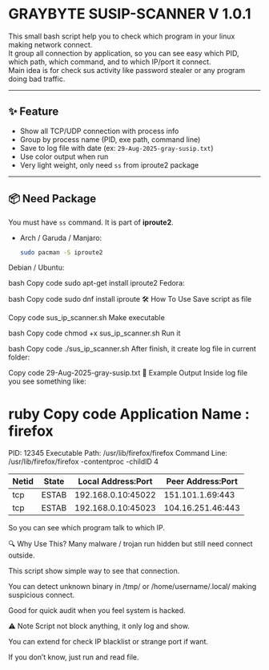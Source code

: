 # GRAYBYTE SUSIP-SCANNER V 1.0.1

This small bash script help you to check which program in your linux making network connect.  
It group all connection by application, so you can see easy which PID, which path, which command, and to which IP/port it connect.  
Main idea is for check sus activity like password stealer or any program doing bad traffic.

---

## ✨ Feature

- Show all TCP/UDP connection with process info  
- Group by process name (PID, exe path, command line)  
- Save to log file with date (ex: `29-Aug-2025-gray-susip.txt`)  
- Use color output when run  
- Very light weight, only need `ss` from iproute2 package  

---

## 📦 Need Package

You must have `ss` command. It is part of **iproute2**.

- Arch / Garuda / Manjaro:
  ```bash
  sudo pacman -S iproute2
Debian / Ubuntu:

bash
Copy code
sudo apt-get install iproute2
Fedora:

bash
Copy code
sudo dnf install iproute
🛠️ How To Use
Save script as file

Copy code
sus_ip_scanner.sh
Make executable

bash
Copy code
chmod +x sus_ip_scanner.sh
Run it

bash
Copy code
./sus_ip_scanner.sh
After finish, it create log file in current folder:

Copy code
29-Aug-2025-gray-susip.txt
📑 Example Output
Inside log file you see something like:

ruby
Copy code
Application Name : firefox
=====================================================================
PID: 12345
Executable Path: /usr/lib/firefox/firefox
Command Line: /usr/lib/firefox/firefox -contentproc -childID 4

Netid | State      | Local Address:Port       | Peer Address:Port
------|------------|--------------------------|-------------------
tcp   | ESTAB      | 192.168.0.10:45022       | 151.101.1.69:443
tcp   | ESTAB      | 192.168.0.10:45023       | 104.16.251.46:443
So you can see which program talk to which IP.

🔍 Why Use This?
Many malware / trojan run hidden but still need connect outside.

This script show simple way to see that connection.

You can detect unknown binary in /tmp/ or /home/username/.local/ making suspicious connect.

Good for quick audit when you feel system is hacked.

⚠️ Note
Script not block anything, it only log and show.

You can extend for check IP blacklist or strange port if want.

If you don’t know, just run and read file.
